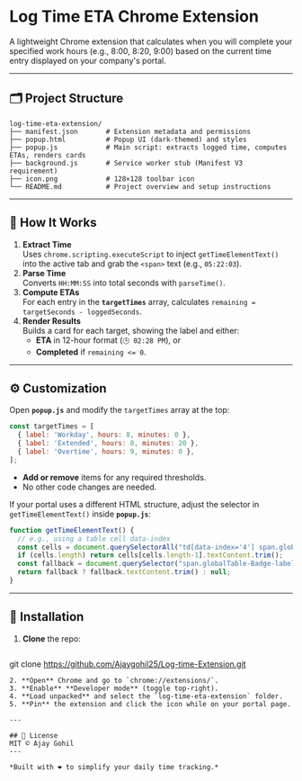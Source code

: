 # Log Time ETA Chrome Extension

A lightweight Chrome extension that calculates when you will complete your specified work hours (e.g., 8:00, 8:20, 9:00) based on the current time entry displayed on your company's portal.

---

## 🗂️ Project Structure
```
log-time-eta-extension/
├── manifest.json       # Extension metadata and permissions
├── popup.html          # Popup UI (dark-themed) and styles
├── popup.js            # Main script: extracts logged time, computes ETAs, renders cards
├── background.js       # Service worker stub (Manifest V3 requirement)
├── icon.png            # 128×128 toolbar icon
└── README.md           # Project overview and setup instructions
```

---

## 🔧 How It Works
1. **Extract Time**  
   Uses `chrome.scripting.executeScript` to inject `getTimeElementText()` into the active tab and grab the `<span>` text (e.g., `05:22:03`).
2. **Parse Time**  
   Converts `HH:MM:SS` into total seconds with `parseTime()`.
3. **Compute ETAs**  
   For each entry in the **`targetTimes`** array, calculates `remaining = targetSeconds - loggedSeconds`.
4. **Render Results**  
   Builds a card for each target, showing the label and either:
   - **ETA** in 12-hour format (`🕒 02:28 PM`), or
   - **Completed** if `remaining <= 0`.

---

## ⚙️ Customization
Open **`popup.js`** and modify the `targetTimes` array at the top:
```js
const targetTimes = [
  { label: 'Workday', hours: 8, minutes: 0 },
  { label: 'Extended', hours: 8, minutes: 20 },
  { label: 'Overtime', hours: 9, minutes: 0 },
];
```
- **Add or remove** items for any required thresholds.
- No other code changes are needed.

If your portal uses a different HTML structure, adjust the selector in `getTimeElementText()` inside **`popup.js`**:
```js
function getTimeElementText() {
  // e.g., using a table cell data-index
  const cells = document.querySelectorAll("td[data-index='4'] span.globalTable-Badge-label");
  if (cells.length) return cells[cells.length-1].textContent.trim();
  const fallback = document.querySelector("span.globalTable-Badge-label");
  return fallback ? fallback.textContent.trim() : null;
}
```

---

## 🚀 Installation
1. **Clone** the repo:
   ```bash
git clone https://github.com/Ajaygohil25/Log-time-Extension.git
   ```
2. **Open** Chrome and go to `chrome://extensions/`.
3. **Enable** **Developer mode** (toggle top-right).
4. **Load unpacked** and select the `log-time-eta-extension` folder.
5. **Pin** the extension and click the icon while on your portal page.

---

## 📃 License
MIT © Ajay Gohil
---

*Built with ❤️ to simplify your daily time tracking.*
